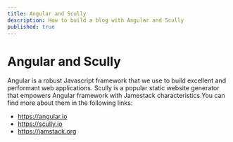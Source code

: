 ```yaml
---
title: Angular and Scully
description: How to build a blog with Angular and Scully
published: true
---
```


# Angular and Scully
Angular is a robust Javascript framework that we use to build excellent and performant web applications. Scully is a popular static website generator that empowers Angular framework with Jamestack characteristics.You can find more about them in the following links:
- https://angular.io
- https://scully.io
- https://jamstack.org